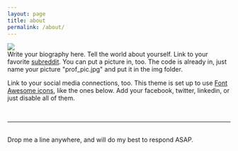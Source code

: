 ```yaml
---
layout: page
title: about
permalink: /about/
---
```


<img class="col one right" src="/img/prof_pic.jpg">

<br />
Write your biography here. Tell the world about yourself. Link to your favorite <a href="http://reddit.com"
	target="blank">subreddit</a>. You can put a picture in, too. The code is already in, just name your picture
"prof_pic.jpg" and put it in the img folder.

Link to your social media connections, too. This theme is set up to use <a
	href="http://fortawesome.github.io/Font-Awesome/" target="blank">Font Awesome icons</a>, like the ones below. Add
your facebook, twitter, linkedin, or just disable all of them.


<br />
<hr />
<br />
<span class="contacticon center">
	<a href="mailto:ahmedig@live.com"><i class="fa fa-envelope-square"></i></a>
	<a href="https://github.com/ahmedig" target="_blank"><i class="fa fa-github-square"></i></a>
	<a href="https://www.linkedin.com/in/ahmedig" target="_blank"><i class="fa fa-linkedin-square"></i></a>
	<a href="https://twitter.com/ahmedig" target="_blank"><i class="fa fa-twitter-square"></i></a>
	<a href="https://www.facebook.com/ahmedig" target="_blank"><i class="fab fa-facebook-square"></i></a>
</span>

<div class="col three caption">
	Drop me a line anywhere, and will do my best to respond ASAP.
</div>